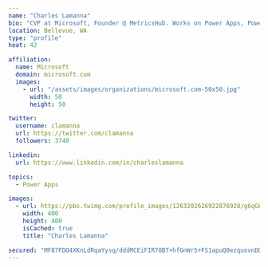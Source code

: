 ```yaml
---
name: "Charles Lamanna"
bio: "CVP at Microsoft, Founder @ MetricsHub. Works on Power Apps, Power Automate, Power Virtual Agent, Common Data Service and Dynamics 365."
location: Bellevue, WA
type: "profile"
heat: 42

affiliation:
  name: Microsoft
  domain: microsoft.com
  images:
    - url: "/assets/images/organizations/microsoft.com-50x50.jpg"
      width: 50
      height: 50

twitter:
  username: clamanna
  url: https://twitter.com/clamanna
  followers: 3740

linkedin:
  url: https://www.linkedin.com/in/charleslamanna

topics:
  - Power Apps

images:
  - url: https://pbs.twimg.com/profile_images/1263202626922876928/g6qGbHZ-_400x400.jpg
    width: 400
    height: 400
    isCached: true
    title: "Charles Lamanna"

secured: "MF87FDO4XKnLdRqaYysq/dddMCEiFIR7OBT+hfGnWr5+FS1apuQ0ezquovnDDNLDA5UEWLKBvBCubcfIsCTWPI67jzy2DsxAiZrXXxAK3rLSAnmKBEft+YxoZf+A+ML7n9+flokbtqKx4Jd6TyejGqfYB4R2O81fNeDaI0hPFhLXQTmYSsawFIjPo+EXndcvCNJSNdsBcnysRkxEDXiFlSoBmwcVB7HU3yFqN5+RtFvNpanDHdy8dcyJoAxlUd+BwHm4Xga6QTjJU3C87H9Y04wxfxfpC/M5Gi2dKOoPEf37VldjkErzy5RsDTvMc5MxMej1stmZTHrioFocU0bHl7dkhJbekt8FcOM9mrYTfDfboJzWdgJ+6DKwqYIl8NvVuVORTV04DghcbocM/vZPtHLmSAav3027dsOv8sS3r8A=;QmU+wrfPjaxplebGFyRLGw=="
---
```


